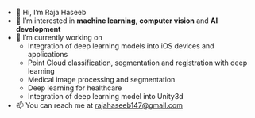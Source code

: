 - 👋 Hi, I’m Raja Haseeb
- 👀 I’m interested in **machine learning**, **computer vision** and **AI development**
- 🌱 I’m currently working on 
  * Integration of deep learning models into iOS devices and applications
  * Point Cloud classification, segmentation and registration with deep learning
  * Medical image processing and segmentation
  * Deep learning for healthcare
  * Integration of deep learning model into Unity3d
- 📫 You can reach me at rajahaseeb147@gmail.com

<!---
rajahaseeb147/rajahaseeb147 is a ✨ special ✨ repository because its `README.md` (this file) appears on your GitHub profile.
You can click the Preview link to take a look at your changes.
--->
